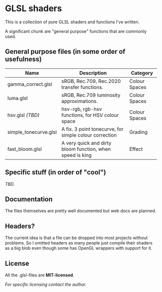 # GLSL shaders

This is a collection of pure GLSL shaders and functions I've written.

A significant chunk are "general purpose" functions that are commonly used.

## General purpose files (in some order of usefulness)

| Name                  | Description                                              | Category      |
|-----------------------|----------------------------------------------------------|---------------|
| gamma_correct.glsl    | sRGB, Rec.709, Rec.2020 transfer functions.              | Colour Spaces |
| luma.glsl             | sRGB, Rec.709 luminosity approximations.                 | Colour Spaces |
| hsv.glsl *(TBD)*      | hsv-rgb, rgb-hsv functions, for HSV colour space         | Colour Spaces |
| simple_tonecurve.glsl | A fix. 3 point tonecurve, for simple colour correction   | Grading       |
| fast_bloom.glsl       | A very quick and dirty bloom function, when speed is king| Effect        |

## Specific stuff (in order of "cool")

*TBD.* 

## Documentation

The files themselves are pretty well documented but web docs are planned.

## Headers?
The current idea is that a file can be dropped into most projects without 
problems. So I omitted headers as many people just compile their shaders as a 
big blob even though some has OpenGL wrappers with support for it.

## License
All the .glsl-files are **MIT-licensed**.


*For specific licensing contact the author.*